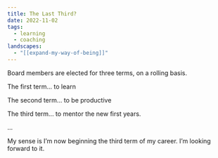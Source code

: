 ```yaml
---
title: The Last Third?
date: 2022-11-02
tags:
  - learning
  - coaching
landscapes:
  - "[[expand-my-way-of-being]]"
---
```

Board members are elected for three terms, on a rolling basis.

The first term... to learn

The second term... to be productive

The third term... to mentor the new first years.

...

My sense is I’m now beginning the third term of my career. I’m looking forward to it.
